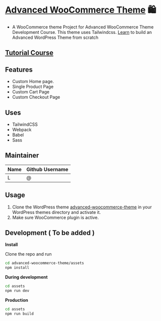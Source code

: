# [Advanced WooCommerce Theme](https://youtu.be/lNtw4yxEydM) 🛍️

- A WooCommerce theme Project for Advanced WooCommerce Theme Development Course.
  This theme uses Tailwindcss. [Learn](https://www.youtube.com/playlist?list=PLD8nQCAhR3tR3ZzS4ie2ylGdVM_mPpUkm) to build an Advanced WordPress Theme from scratch

## [Tutorial Course](https://www.youtube.com/playlist?list=PLD8nQCAhR3tR3ZzS4ie2ylGdVM_mPpUkm)

## Features

- Custom Home page.
- Single Product Page
- Custom Cart Page
- Custom Checkout Page

## Uses

- TailwindCSS
- Webpack
- Babel
- Sass

## Maintainer

| Name | Github Username |
| ---- | --------------- |
| L    | @               |

## Usage

1. Clone the WordPress theme [advanced-woocommerce-theme](https://github.com/imranhsayed/advanced-woocommerce-theme) in your WordPress
   themes directory and activate it.
2. Make sure WooCommerce plugin is active.

## Development ( To be added )

**Install**

Clone the repo and run

```bash
cd advanced-woocommerce-theme/assets
npm install
```

**During development**

```bash
cd assets
npm run dev
```

**Production**

```bash
cd assets
npm run build
```
